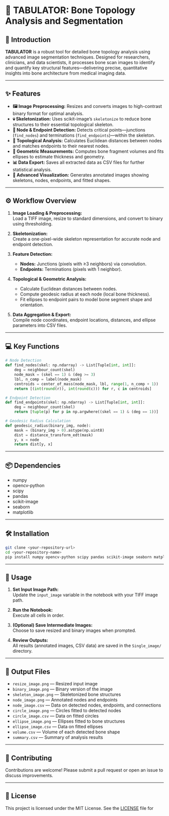 # 🦴 TABULATOR: Bone Topology Analysis and Segmentation

## 🚀 Introduction

**TABULATOR** is a robust tool for detailed bone topology analysis using advanced image segmentation techniques. Designed for researchers, clinicians, and data scientists, it processes bone scan images to identify and quantify key structural features—delivering precise, quantitative insights into bone architecture from medical imaging data.

---

## ✨ Features

- **🖼️ Image Preprocessing:** Resizes and converts images to high-contrast binary format for optimal analysis.
- **💀 Skeletonization:** Uses scikit-image’s `skeletonize` to reduce bone structures to their essential topological skeleton.
- **📍 Node & Endpoint Detection:** Detects critical points—junctions (`find_nodes`) and terminations (`find_endpoints`)—within the skeleton.
- **🔗 Topological Analysis:** Calculates Euclidean distances between nodes and matches endpoints to their nearest nodes.
- **📐 Geometric Measurements:** Computes bone fragment volumes and fits ellipses to estimate thickness and geometry.
- **📊 Data Export:** Saves all extracted data as CSV files for further statistical analysis.
- **🎨 Advanced Visualization:** Generates annotated images showing skeletons, nodes, endpoints, and fitted shapes.

---

## ⚙️ Workflow Overview

1. **Image Loading & Preprocessing:**  
   Load a TIFF image, resize to standard dimensions, and convert to binary using thresholding.

2. **Skeletonization:**  
   Create a one-pixel-wide skeleton representation for accurate node and endpoint detection.

3. **Feature Detection:**  
   - **Nodes:** Junctions (pixels with ≥3 neighbors) via convolution.
   - **Endpoints:** Terminations (pixels with 1 neighbor).

4. **Topological & Geometric Analysis:**  
   - Calculate Euclidean distances between nodes.
   - Compute geodesic radius at each node (local bone thickness).
   - Fit ellipses to endpoint pairs to model bone segment shape and orientation.

5. **Data Aggregation & Export:**  
   Compile node coordinates, endpoint locations, distances, and ellipse parameters into CSV files.

---

## 💻 Key Functions

```python
# Node Detection
def find_nodes(skel: np.ndarray) -> List[Tuple[int, int]]:
    deg = neighbour_count(skel)
    node_mask = (skel == 1) & (deg >= 3)
    lbl, n_comp = label(node_mask)
    centroids = center_of_mass(node_mask, lbl, range(1, n_comp + 1))
    return [(int(round(r)), int(round(c))) for r, c in centroids]

# Endpoint Detection
def find_endpoints(skel: np.ndarray) -> List[Tuple[int, int]]:
    deg = neighbour_count(skel)
    return [tuple(p) for p in np.argwhere((skel == 1) & (deg == 1))]

# Geodesic Radius Calculation
def geodesic_radius(binary_img, node):
    mask = (binary_img > 0).astype(np.uint8)
    dist = distance_transform_edt(mask)
    y, x = node
    return dist[y, x]
```

---

## 📦 Dependencies

- numpy
- opencv-python
- scipy
- pandas
- scikit-image
- seaborn
- matplotlib

---

## 🛠️ Installation

```bash
git clone <your-repository-url>
cd <your-repository-name>
pip install numpy opencv-python scipy pandas scikit-image seaborn matplotlib
```

---

## 🚀 Usage

1. **Set Input Image Path:**  
   Update the `input_image` variable in the notebook with your TIFF image path.

2. **Run the Notebook:**  
   Execute all cells in order.

3. **(Optional) Save Intermediate Images:**  
   Choose to save resized and binary images when prompted.

4. **Review Outputs:**  
   All results (annotated images, CSV data) are saved in the `Single_image/` directory.

---

## 📂 Output Files

- `resize_image.png` — Resized input image
- `binary_image.png` — Binary version of the image
- `skeleton_image.png` — Skeletonized bone structures
- `node_image.png` — Annotated nodes and endpoints
- `node_image.csv` — Data on detected nodes, endpoints, and connections
- `circle_image.png` — Circles fitted to detected nodes
- `circle_image.csv` — Data on fitted circles
- `ellipse_image.png` — Ellipses fitted to bone structures
- `ellipse_image.csv` — Data on fitted ellipses
- `volume.csv` — Volume of each detected bone shape
- `summary.csv` — Summary of analysis results

---

## 🤝 Contributing

Contributions are welcome! Please submit a pull request or open an issue to discuss improvements.

---

## 📜 License

This project is licensed under the MIT License. See the [LICENSE](LICENSE) file for